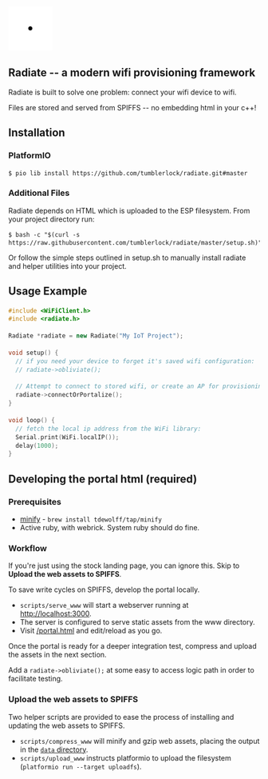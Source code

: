![](logo.svg)

## Radiate -- a modern wifi provisioning framework

Radiate is built to solve one problem: connect your wifi device to wifi.

Files are stored and served from SPIFFS -- no embedding html in your c++!

## Installation

### PlatformIO

```console
$ pio lib install https://github.com/tumblerlock/radiate.git#master
```

### Additional Files

Radiate depends on HTML which is uploaded to the ESP filesystem. From your project directory run:

```console
$ bash -c "$(curl -s https://raw.githubusercontent.com/tumblerlock/radiate/master/setup.sh)"
```

Or follow the simple steps outlined in setup.sh to manually install radiate and helper utilities into your project.

## Usage Example

```cpp
#include <WiFiClient.h>
#include <radiate.h>

Radiate *radiate = new Radiate("My IoT Project");

void setup() {
  // if you need your device to forget it's saved wifi configuration:
  // radiate->obliviate();
  
  // Attempt to connect to stored wifi, or create an AP for provisioning:
  radiate->connectOrPortalize();
}

void loop() {
  // fetch the local ip address from the WiFi library:
  Serial.print(WiFi.localIP());
  delay(1000);
}
```

## Developing the portal html (required)

### Prerequisites

- [minify](https://github.com/tdewolff/minify) - `brew install tdewolff/tap/minify`
- Active ruby, with webrick. System ruby should do fine.

### Workflow

If you're just using the stock landing page, you can ignore this. Skip to **Upload the web assets to SPIFFS**.

To save write cycles on SPIFFS, develop the portal locally. 

 - `scripts/serve_www` will start a webserver running at [http://localhost:3000](http://localhost:3000).
 - The server is configured to serve static assets from the www directory. 
 - Visit [/portal.html](http://localhost:3000/portal.html) and edit/reload as you go.

Once the portal is ready for a deeper integration test, compress and upload the assets in the next section.

Add a `radiate->obliviate();` at some easy to access logic path in order to facilitate testing.

### Upload the web assets to SPIFFS

Two helper scripts are provided to ease the process of installing and updating the web assets to SPIFFS.

- `scripts/compress_www` will minify and gzip web assets, placing the output in the [`data` directory](https://docs.platformio.org/en/latest/platforms/espressif32.html#uploading-files-to-file-system-spiffs).
- `scripts/upload_www` instructs platformio to upload the filesystem (`platformio run --target uploadfs`).

